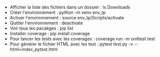 - Afficher la liste des fichiers dans un dossier : ls Downloads
- Créer l'environnement : python -m venv env_tp
- Activer l'environnement : source env_tp/Scripts/activate
- Quitter l'environnement : deactivate
- Voir tous les pacakges : pip list
- Installer coverage : pip install coverage
- Pour lancer les tests avec les coverages : coverage run -m unittest test
- Pour générer le fichier HTML avec les test : pytest test.py -v --html=index_pytest.html



